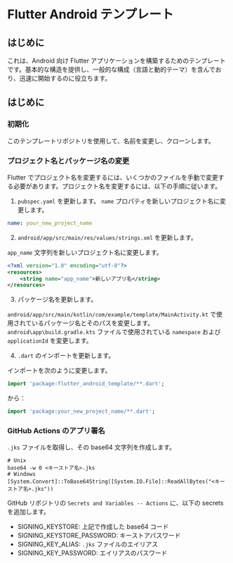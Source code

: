# Flutter Android テンプレート

## はじめに

これは、Android 向け Flutter アプリケーションを構築するためのテンプレートです。基本的な構造を提供し、一般的な構成（言語と動的テーマ）を含んでおり、迅速に開始するのに役立ちます。

## はじめに

### 初期化

このテンプレートリポジトリを使用して、名前を変更し、クローンします。

### プロジェクト名とパッケージ名の変更

Flutter でプロジェクト名を変更するには、いくつかのファイルを手動で変更する必要があります。プロジェクト名を変更するには、以下の手順に従います。

1. `pubspec.yaml` を更新します。
   `name` プロパティを新しいプロジェクト名に変更します。

```yaml
name: your_new_project_name
```

2. `android/app/src/main/res/values/strings.xml` を更新します。

`app_name` 文字列を新しいプロジェクト名に変更します。

```xml
<?xml version="1.0" encoding="utf-8"?>
<resources>
    <string name="app_name">新しいアプリ名</string>
</resources>
```

3. パッケージ名を更新します。

`android/app/src/main/kotlin/com/example/template/MainActivity.kt` で使用されているパッケージ名とそのパスを変更します。
`android\app\build.gradle.kts` ファイルで使用されている `namespace` および `applicationId` を変更します。

4. `.dart` のインポートを更新します。

インポートを次のように変更します。

```dart
import 'package:flutter_android_template/**.dart';
```

から：

```dart
import 'package:your_new_project_name/**.dart';
```

### GitHub Actions のアプリ署名

`.jks` ファイルを取得し、その base64 文字列を作成します。

```shell
# Unix
base64 -w 0 <キーストア名>.jks
# Windows
[System.Convert]::ToBase64String([System.IO.File]::ReadAllBytes("<キーストア名>.jks"))
```

GitHub リポジトリの `Secrets and Variables -- Actions` に、以下の secrets を追加します。
- SIGNING_KEYSTORE: 上記で作成した base64 コード
- SIGNING_KEYSTORE_PASSWORD: キーストアパスワード
- SIGNING_KEY_ALIAS: `.jks` ファイルのエイリアス
- SIGNING_KEY_PASSWORD: エイリアスのパスワード
